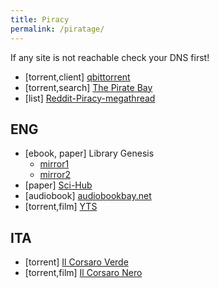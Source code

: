 ```yaml
---
title: Piracy
permalink: /piratage/
---
```


If any site is not reachable check your DNS first!

+ [torrent,client] [qbittorrent](https://www.qbittorrent.org/)
+ [torrent,search] [The Pirate Bay](https://thepiratebay.org/)
+ [list] [Reddit-Piracy-megathread](https://www.reddit.com/r/Piracy/wiki/megathread)


## ENG
+ [ebook, paper] Library Genesis
  + [mirror1](http://libgen.rs/)
  + [mirror2](https://libgen.fun/)
+ [paper] [Sci-Hub](https://sci-hub.se/)
+ [audiobook] [audiobookbay.net](http://audiobookbay.li/)
+ [torrent,film] [YTS](https://yts.mx/)


## ITA
+ [torrent] [Il Corsaro Verde](https://www.icv-crew.com/)
+ [torrent,film] [Il Corsaro Nero](https://ilcorsaronero.link/)
